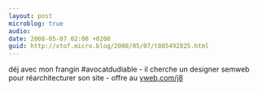 ```yaml
---
layout: post
microblog: true
audio: 
date: 2008-05-07 02:00 +0200
guid: http://xtof.micro.blog/2008/05/07/t805492825.html
---
```

déj avec mon frangin #avocatdudiable - il cherche un designer semweb pour réarchitecturer son site  - offre au [yweb.com/j8](http://yweb.com/j8)
